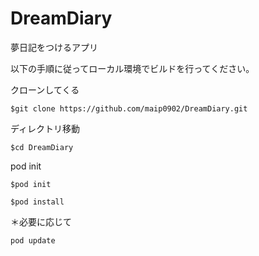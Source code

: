 # DreamDiary
夢日記をつけるアプリ

以下の手順に従ってローカル環境でビルドを行ってください。

クローンしてくる
```
$git clone https://github.com/maip0902/DreamDiary.git
```

ディレクトリ移動
```
$cd DreamDiary
```

pod init

```
$pod init
```

```
$pod install
```

＊必要に応じて
```
pod update
```
